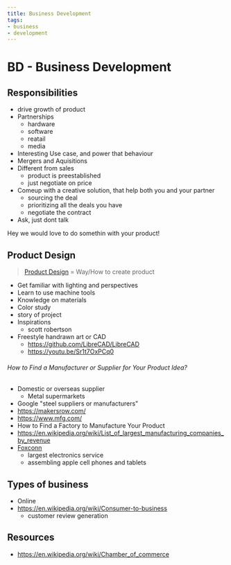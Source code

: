 ```yaml
---
title: Business Development
tags:
- business
- development
---
```


# BD - Business Development

<TagLinks />

## Responsibilities

* drive growth of product
* Partnerships
  * hardware
  * software
  * reatail
  * media
* Interesting Use case, and power that behaviour
* Mergers and Aquisitions
* Different from sales
  * product is preestablished
  * just negotiate on price
* Comeup with a creative solution, that help both you and your partner
  * sourcing the deal
  * prioritizing all the deals you have
  * negotiate the contract
* Ask, just dont talk

Hey we would love to do somethin with your product!

## Product Design

> [Product Design](https://en.wikipedia.org/wiki/Product_design) = Way/How to create product

* Get familiar with lighting and perspectives
* Learn to use machine tools
* Knowledge on materials
* Color study
* story of project
* Inspirations
  * scott robertson
* Freestyle handrawn art or CAD
  * https://github.com/LibreCAD/LibreCAD
  * https://youtu.be/Sr1t7OxPCq0

###### How to Find a Manufacturer or Supplier for Your Product Idea?

* Domestic or overseas supplier
  * Metal supermarkets
* Google "steel suppliers or manufacturers"
* https://makersrow.com/
* https://www.mfg.com/
* How to Find a Factory to Manufacture Your Product
* https://en.wikipedia.org/wiki/List_of_largest_manufacturing_companies_by_revenue
* [Foxconn](https://www.honhai.com/en-us/)
  * largest electronics service
  * assembling apple cell phones and tablets

## Types of business

* Online
* https://en.wikipedia.org/wiki/Consumer-to-business
  * customer review generation

## Resources

* https://en.wikipedia.org/wiki/Chamber_of_commerce

<Footer />
